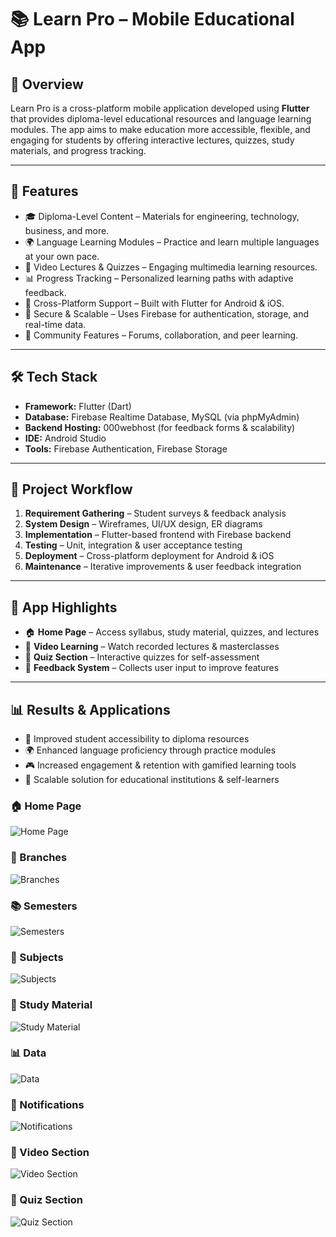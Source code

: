 # 📚 Learn Pro – Mobile Educational App

## 📌 Overview
Learn Pro is a cross-platform mobile application developed using **Flutter** that provides diploma-level educational resources and language learning modules. The app aims to make education more accessible, flexible, and engaging for students by offering interactive lectures, quizzes, study materials, and progress tracking.

---

## 🚀 Features
- 🎓 Diploma-Level Content – Materials for engineering, technology, business, and more.  
- 🌍 Language Learning Modules – Practice and learn multiple languages at your own pace.  
- 🎥 Video Lectures & Quizzes – Engaging multimedia learning resources.  
- 📊 Progress Tracking – Personalized learning paths with adaptive feedback.  
- 📱 Cross-Platform Support – Built with Flutter for Android & iOS.  
- 🔐 Secure & Scalable – Uses Firebase for authentication, storage, and real-time data.  
- 🤝 Community Features – Forums, collaboration, and peer learning.  

---

## 🛠️ Tech Stack
- **Framework:** Flutter (Dart)  
- **Database:** Firebase Realtime Database, MySQL (via phpMyAdmin)  
- **Backend Hosting:** 000webhost (for feedback forms & scalability)  
- **IDE:** Android Studio  
- **Tools:** Firebase Authentication, Firebase Storage  

---

## 📂 Project Workflow
1. **Requirement Gathering** – Student surveys & feedback analysis  
2. **System Design** – Wireframes, UI/UX design, ER diagrams  
3. **Implementation** – Flutter-based frontend with Firebase backend  
4. **Testing** – Unit, integration & user acceptance testing  
5. **Deployment** – Cross-platform deployment for Android & iOS  
6. **Maintenance** – Iterative improvements & user feedback integration  

---

## 📸 App Highlights
- 🏠 **Home Page** – Access syllabus, study material, quizzes, and lectures  
- 🎥 **Video Learning** – Watch recorded lectures & masterclasses  
- 📝 **Quiz Section** – Interactive quizzes for self-assessment  
- 💬 **Feedback System** – Collects user input to improve features  

---

## 📊 Results & Applications
- 📘 Improved student accessibility to diploma resources  
- 🌍 Enhanced language proficiency through practice modules  
- 🎮 Increased engagement & retention with gamified learning tools  
- 🏫 Scalable solution for educational institutions & self-learners

### 🏠 Home Page  
![Home Page](https://github.com/user-attachments/assets/fd298dc9-9136-48d5-8241-0c5bae64ec29)  

### 🌿 Branches  
![Branches](https://github.com/user-attachments/assets/d1bcab63-689c-45d5-b401-de02ceb1a44e)  

### 📚 Semesters  
![Semesters](https://github.com/user-attachments/assets/69619f75-4085-4d4b-8764-43d4d36f76e5)  

### 📖 Subjects  
![Subjects](https://github.com/user-attachments/assets/51adfc89-204d-4a87-a5c1-6afe0c619440)  

### 📑 Study Material  
![Study Material](https://github.com/user-attachments/assets/ba1c6964-68cf-4a57-a1ec-c85216fba4f0)  

### 📊 Data  
![Data](https://github.com/user-attachments/assets/bc1c8be9-0092-4f41-8d45-7d4bec1ecc95)  

### 🔔 Notifications  
![Notifications](https://github.com/user-attachments/assets/b9040655-0c12-49c8-a81a-b0cdcd4f5180)  

### 🎥 Video Section  
![Video Section](https://github.com/user-attachments/assets/7e96fbd4-4fb2-4a4c-b68e-1b239eaf61ac)  

### 📝 Quiz Section  
![Quiz Section](https://github.com/user-attachments/assets/71c43c81-8d60-4e66-a96f-c1a1d6d9ecee)  
